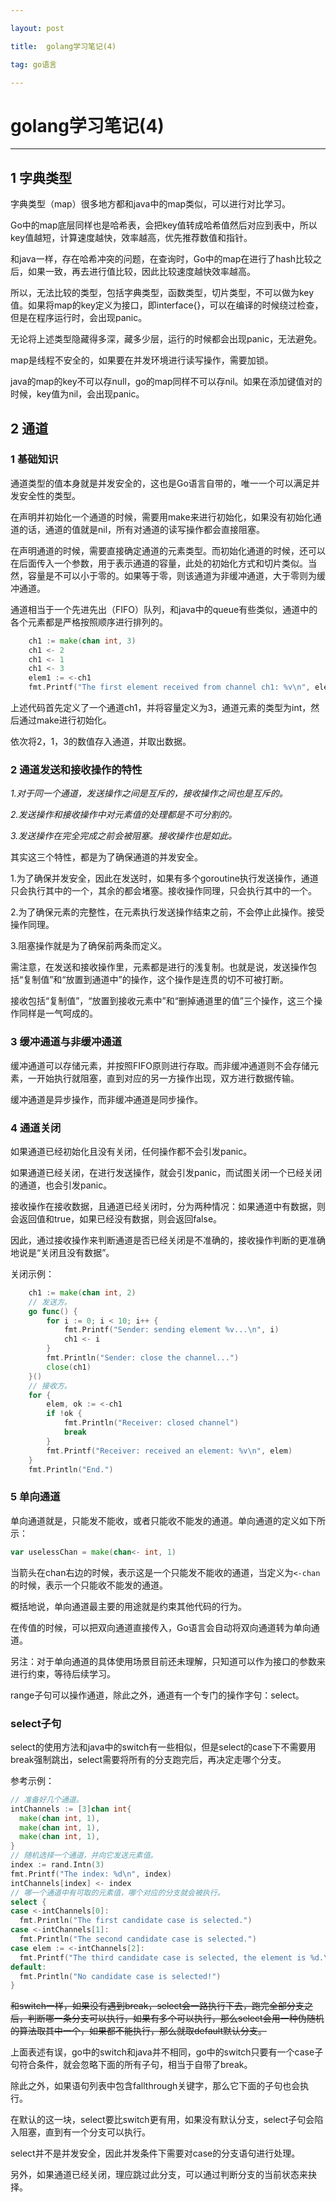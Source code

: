 ```yaml
---

layout: post

title:  golang学习笔记(4)

tag: go语言

---
```


# golang学习笔记(4)

---

## 1 字典类型

字典类型（map）很多地方都和java中的map类似，可以进行对比学习。

Go中的map底层同样也是哈希表，会把key值转成哈希值然后对应到表中，所以key值越短，计算速度越快，效率越高，优先推荐数值和指针。

和java一样，存在哈希冲突的问题，在查询时，Go中的map在进行了hash比较之后，如果一致，再去进行值比较，因此比较速度越快效率越高。

所以，无法比较的类型，包括字典类型，函数类型，切片类型，不可以做为key值。如果将map的key定义为接口，即interface{}，可以在编译的时候绕过检查，但是在程序运行时，会出现panic。

无论将上述类型隐藏得多深，藏多少层，运行的时候都会出现panic，无法避免。

map是线程不安全的，如果要在并发环境进行读写操作，需要加锁。

java的map的key不可以存null，go的map同样不可以存nil。如果在添加键值对的时候，key值为nil，会出现panic。

## 2 通道

### 1 基础知识

通道类型的值本身就是并发安全的，这也是Go语言自带的，唯一一个可以满足并发安全性的类型。

在声明并初始化一个通道的时候，需要用make来进行初始化，如果没有初始化通道的话，通道的值就是nil，所有对通道的读写操作都会直接阻塞。

在声明通道的时候，需要直接确定通道的元素类型。而初始化通道的时候，还可以在后面传入一个参数，用于表示通道的容量，此处的初始化方式和切片类似。当然，容量是不可以小于零的。如果等于零，则该通道为非缓冲通道，大于零则为缓冲通道。

通道相当于一个先进先出（FIFO）队列，和java中的queue有些类似，通道中的各个元素都是严格按照顺序进行排列的。

```go
    ch1 := make(chan int, 3) 
    ch1 <- 2 
    ch1 <- 1 
    ch1 <- 3 
    elem1 := <-ch1 
    fmt.Printf("The first element received from channel ch1: %v\n", elem1)
```

上述代码首先定义了一个通道ch1，并将容量定义为3，通道元素的类型为int，然后通过make进行初始化。

依次将2，1，3的数值存入通道，并取出数据。

### 2 通道发送和接收操作的特性

*1.对于同一个通道，发送操作之间是互斥的，接收操作之间也是互斥的。*

*2.发送操作和接收操作中对元素值的处理都是不可分割的。*

*3.发送操作在完全完成之前会被阻塞。接收操作也是如此。*

其实这三个特性，都是为了确保通道的并发安全。

1.为了确保并发安全，因此在发送时，如果有多个goroutine执行发送操作，通道只会执行其中的一个，其余的都会堵塞。接收操作同理，只会执行其中的一个。

2.为了确保元素的完整性，在元素执行发送操作结束之前，不会停止此操作。接受操作同理。

3.阻塞操作就是为了确保前两条而定义。

需注意，在发送和接收操作里，元素都是进行的浅复制。也就是说，发送操作包括“复制值”和“放置到通道中”的操作，这个操作是连贯的切不可被打断。

接收包括“复制值”，“放置到接收元素中”和“删掉通道里的值”三个操作，这三个操作同样是一气呵成的。

### 3 缓冲通道与非缓冲通道

缓冲通道可以存储元素，并按照FIFO原则进行存取。而非缓冲通道则不会存储元素，一开始执行就阻塞，直到对应的另一方操作出现，双方进行数据传输。

缓冲通道是异步操作，而非缓冲通道是同步操作。

### 4 通道关闭

如果通道已经初始化且没有关闭，任何操作都不会引发panic。

如果通道已经关闭，在进行发送操作，就会引发panic，而试图关闭一个已经关闭的通道，也会引发panic。

接收操作在接收数据，且通道已经关闭时，分为两种情况：如果通道中有数据，则会返回值和true，如果已经没有数据，则会返回false。

因此，通过接收操作来判断通道是否已经关闭是不准确的，接收操作判断的更准确地说是“关闭且没有数据”。

关闭示例：

```go
    ch1 := make(chan int, 2)
    // 发送方。
    go func() {
        for i := 0; i < 10; i++ {
            fmt.Printf("Sender: sending element %v...\n", i)
            ch1 <- i
        }
        fmt.Println("Sender: close the channel...")
        close(ch1)
    }()
    // 接收方。
    for {
        elem, ok := <-ch1
        if !ok {
            fmt.Println("Receiver: closed channel")
            break
        }
        fmt.Printf("Receiver: received an element: %v\n", elem)
    }
    fmt.Println("End.")
```

### 5 单向通道

单向通道就是，只能发不能收，或者只能收不能发的通道。单向通道的定义如下所示：

```go
var uselessChan = make(chan<- int, 1)
```

当箭头在chan右边的时候，表示这是一个只能发不能收的通道，当定义为`<-chan`的时候，表示一个只能收不能发的通道。

概括地说，单向通道最主要的用途就是约束其他代码的行为。

在传值的时候，可以把双向通道直接传入，Go语言会自动将双向通道转为单向通道。

另注：对于单向通道的具体使用场景目前还未理解，只知道可以作为接口的参数来进行约束，等待后续学习。

range子句可以操作通道，除此之外，通道有一个专门的操作字句：select。

### select子句

select的使用方法和java中的switch有一些相似，但是select的case下不需要用break强制跳出，select需要将所有的分支跑完后，再决定走哪个分支。

参考示例：

```go
// 准备好几个通道。
intChannels := [3]chan int{
  make(chan int, 1),
  make(chan int, 1),
  make(chan int, 1),
}
// 随机选择一个通道，并向它发送元素值。
index := rand.Intn(3)
fmt.Printf("The index: %d\n", index)
intChannels[index] <- index
// 哪一个通道中有可取的元素值，哪个对应的分支就会被执行。
select {
case <-intChannels[0]:
  fmt.Println("The first candidate case is selected.")
case <-intChannels[1]:
  fmt.Println("The second candidate case is selected.")
case elem := <-intChannels[2]:
  fmt.Printf("The third candidate case is selected, the element is %d.\n", elem)
default:
  fmt.Println("No candidate case is selected!")
}
```

~~和switch一样，如果没有遇到break，select会一路执行下去，跑完全部分支之后，判断哪一条分支可以执行，如果有多个可以执行，那么select会用一种伪随机的算法取其中一个，如果都不能执行，那么就取default默认分支。~~

上面表述有误，go中的switch和java并不相同，go中的switch只要有一个case子句符合条件，就会忽略下面的所有子句，相当于自带了break。

除此之外，如果语句列表中包含fallthrough关键字，那么它下面的子句也会执行。

在默认的这一块，select要比switch更有用，如果没有默认分支，select子句会陷入阻塞，直到有一个分支可以执行。

select并不是并发安全，因此并发条件下需要对case的分支语句进行处理。

另外，如果通道已经关闭，理应跳过此分支，可以通过判断分支的当前状态来抉择。